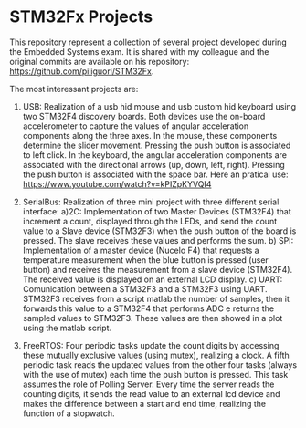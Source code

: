 # STM32Fx Projects

This repository represent a collection of several project developed during the Embedded Systems exam. It is shared with my colleague and the original commits are available on his repository: https://github.com/piliguori/STM32Fx.

The most interessant projects are:

1) USB: Realization of a usb hid mouse and usb custom hid keyboard using two STM32F4 discovery boards. Both devices use the on-board accelerometer to capture the values of angular acceleration components along the three axes. In the mouse, these components determine the slider movement. Pressing the push button is associated to left click. In the keyboard, the angular acceleration components are associated with the directional arrows (up, down, left, right). Pressing the push button is associated with the space bar. Here an pratical use: https://www.youtube.com/watch?v=kPIZpKYVQI4

2) SerialBus: Realization of three mini project with three different serial interface:
  a)2C: Implementation of two Master Devices (STM32F4) that increment a count, displayed through the LEDs, and send the count value to a Slave device (STM32F3) when the push button of the board is pressed. The slave receives these values and performs the sum. 
  b) SPI: Implementation of a master device (Nucelo F4) that requests a temperature measurement when the blue button is pressed (user button) and receives the measurement from a slave device (STM32F4). The received value is displayed on an external LCD display. 
  c) UART: Comunication between a STM32F3 and a STM32F3 using UART. STM32F3 receives from a script matlab the number of samples, then it forwards this value to a STM32F4 that performs ADC e returns the sampled values to STM32F3. These values are then showed in a plot using the matlab script.
  
3) FreeRTOS: Four periodic tasks update the count digits by accessing these mutually exclusive values (using mutex), realizing a clock. A fifth periodic task reads the updated values from the other four tasks (always with the use of mutex) each time the push button is pressed. This task assumes the role of Polling Server. Every time the server reads the counting digits, it sends the read value to an external lcd device and makes the difference between a start and end time, realizing the function of a stopwatch.

